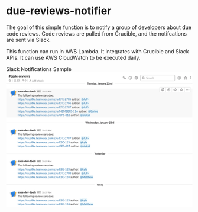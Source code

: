 # due-reviews-notifier
The goal of this simple function is to notify a group of developers about due code reviews. 
Code reviews are pulled from Crucible, and the notifcations are sent via Slack.

This function can run in AWS Lambda. It integrates with Crucible and Slack APIs.
It can use AWS CloudWatch to be executed daily.

Slack Notifications Sample
![alt text](screenshots/slack-notifications.png "Slack notifcations sample.")
